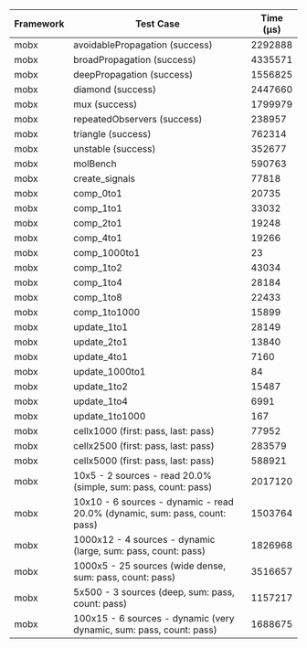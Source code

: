 | Framework | Test Case | Time (μs) |
| --- | --- | --- |
| mobx | avoidablePropagation (success) | 2292888 |
| mobx | broadPropagation (success) | 4335571 |
| mobx | deepPropagation (success) | 1556825 |
| mobx | diamond (success) | 2447660 |
| mobx | mux (success) | 1799979 |
| mobx | repeatedObservers (success) | 238957 |
| mobx | triangle (success) | 762314 |
| mobx | unstable (success) | 352677 |
| mobx | molBench | 590763 |
| mobx | create_signals | 77818 |
| mobx | comp_0to1 | 20735 |
| mobx | comp_1to1 | 33032 |
| mobx | comp_2to1 | 19248 |
| mobx | comp_4to1 | 19266 |
| mobx | comp_1000to1 | 23 |
| mobx | comp_1to2 | 43034 |
| mobx | comp_1to4 | 28184 |
| mobx | comp_1to8 | 22433 |
| mobx | comp_1to1000 | 15899 |
| mobx | update_1to1 | 28149 |
| mobx | update_2to1 | 13840 |
| mobx | update_4to1 | 7160 |
| mobx | update_1000to1 | 84 |
| mobx | update_1to2 | 15487 |
| mobx | update_1to4 | 6991 |
| mobx | update_1to1000 | 167 |
| mobx | cellx1000 (first: pass, last: pass) | 77952 |
| mobx | cellx2500 (first: pass, last: pass) | 283579 |
| mobx | cellx5000 (first: pass, last: pass) | 588921 |
| mobx | 10x5 - 2 sources - read 20.0% (simple, sum: pass, count: pass) | 2017120 |
| mobx | 10x10 - 6 sources - dynamic - read 20.0% (dynamic, sum: pass, count: pass) | 1503764 |
| mobx | 1000x12 - 4 sources - dynamic (large, sum: pass, count: pass) | 1826968 |
| mobx | 1000x5 - 25 sources (wide dense, sum: pass, count: pass) | 3516657 |
| mobx | 5x500 - 3 sources (deep, sum: pass, count: pass) | 1157217 |
| mobx | 100x15 - 6 sources - dynamic (very dynamic, sum: pass, count: pass) | 1688675 |
